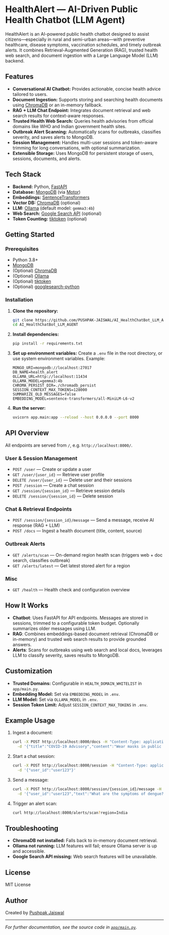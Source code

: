 # HealthAlert — AI-Driven Public Health Chatbot (LLM Agent)

HealthAlert is an AI-powered public health chatbot designed to assist citizens—especially in rural and semi-urban areas—with preventive healthcare, disease symptoms, vaccination schedules, and timely outbreak alerts. It combines Retrieval-Augmented Generation (RAG), trusted health web search, and document ingestion with a Large Language Model (LLM) backend.

## Features

- **Conversational AI Chatbot:** Provides actionable, concise health advice tailored to users.
- **Document Ingestion:** Supports storing and searching health documents using [ChromaDB](https://www.trychroma.com/) or an in-memory fallback.
- **RAG + LLM Chat Endpoint:** Integrates document retrieval and web search results for context-aware responses.
- **Trusted Health Web Search:** Queries health advisories from official domains like WHO and Indian government health sites.
- **Outbreak Alert Scanning:** Automatically scans for outbreaks, classifies severity, and saves alerts to MongoDB.
- **Session Management:** Handles multi-user sessions and token-aware trimming for long conversations, with optional summarization.
- **Extensible Storage:** Uses MongoDB for persistent storage of users, sessions, documents, and alerts.

## Tech Stack

- **Backend:** Python, [FastAPI](https://fastapi.tiangolo.com/)
- **Database:** [MongoDB](https://www.mongodb.com/) (via [Motor](https://motor.readthedocs.io/))
- **Embeddings:** [SentenceTransformers](https://www.sbert.net/)
- **Vector DB:** [ChromaDB](https://www.trychroma.com/) (optional)
- **LLM:** [Ollama](https://ollama.com/) (default model: `gemma3:4b`)
- **Web Search:** [Google Search API](https://pypi.org/project/googlesearch-python/) (optional)
- **Token Counting:** [tiktoken](https://github.com/openai/tiktoken) (optional)

## Getting Started

### Prerequisites

- Python 3.8+
- [MongoDB](https://www.mongodb.com/try/download/community)
- (Optional) [ChromaDB](https://github.com/chroma-core/chroma)
- (Optional) [Ollama](https://ollama.com/)
- (Optional) [tiktoken](https://github.com/openai/tiktoken)
- (Optional) [googlesearch-python](https://pypi.org/project/googlesearch-python/)

### Installation

1. **Clone the repository:**
    ```bash
    git clone https://github.com/PUSHPAK-JAISWAL/AI_HealthChatBot_LLM_AGENT.git
    cd AI_HealthChatBot_LLM_AGENT
    ```

2. **Install dependencies:**
    ```bash
    pip install -r requirements.txt
    ```

3. **Set up environment variables:**
    Create a `.env` file in the root directory, or use system environment variables. Example:
    ```
    MONGO_URI=mongodb://localhost:27017
    DB_NAME=health_alert
    OLLAMA_URL=http://localhost:11434
    OLLAMA_MODEL=gemma3:4b
    CHROMA_PERSIST_DIR=./chromadb_persist
    SESSION_CONTEXT_MAX_TOKENS=128000
    SUMMARIZE_OLD_MESSAGES=false
    EMBEDDING_MODEL=sentence-transformers/all-MiniLM-L6-v2
    ```

4. **Run the server:**
    ```bash
    uvicorn app.main:app --reload --host 0.0.0.0 --port 8000
    ```

## API Overview

All endpoints are served from `/`, e.g. `http://localhost:8000/`.

### User & Session Management

- `POST /user` — Create or update a user
- `GET /user/{user_id}` — Retrieve user profile
- `DELETE /user/{user_id}` — Delete user and their sessions
- `POST /session` — Create a chat session
- `GET /session/{session_id}` — Retrieve session details
- `DELETE /session/{session_id}` — Delete session

### Chat & Retrieval Endpoints

- `POST /session/{session_id}/message` — Send a message, receive AI response (RAG + LLM)
- `POST /docs` — Ingest a health document (title, content, source)

### Outbreak Alerts

- `GET /alerts/scan` — On-demand region health scan (triggers web + doc search, classifies outbreak)
- `GET /alerts/latest` — Get latest stored alert for a region

### Misc

- `GET /health` — Health check and configuration overview

## How It Works

- **Chatbot**: Uses FastAPI for API endpoints. Messages are stored in sessions, trimmed to a configurable token budget. Optionally summarizes older messages using LLM.
- **RAG**: Combines embeddings-based document retrieval (ChromaDB or in-memory) and trusted web search results to provide grounded answers.
- **Alerts**: Scans for outbreaks using web search and local docs, leverages LLM to classify severity, saves results to MongoDB.

## Customization

- **Trusted Domains:** Configurable in `HEALTH_DOMAIN_WHITELIST` in `app/main.py`.
- **Embedding Model:** Set via `EMBEDDING_MODEL` in `.env`.
- **LLM Model:** Set via `OLLAMA_MODEL` in `.env`.
- **Session Token Limit:** Adjust `SESSION_CONTEXT_MAX_TOKENS` in `.env`.

## Example Usage

1. Ingest a document:
    ```bash
    curl -X POST http://localhost:8000/docs -H "Content-Type: application/json" \
      -d '{"title":"COVID-19 Advisory","content":"Wear masks in public places...","source":"who.int"}'
    ```

2. Start a chat session:
    ```bash
    curl -X POST http://localhost:8000/session -H "Content-Type: application/json" \
      -d '{"user_id":"user123"}'
    ```

3. Send a message:
    ```bash
    curl -X POST http://localhost:8000/session/{session_id}/message -H "Content-Type: application/json" \
      -d '{"user_id":"user123","text":"What are the symptoms of dengue?"}'
    ```

4. Trigger an alert scan:
    ```bash
    curl http://localhost:8000/alerts/scan?region=India
    ```

## Troubleshooting

- **ChromaDB not installed:** Falls back to in-memory document retrieval.
- **Ollama not running:** LLM features will fail; ensure Ollama server is up and accessible.
- **Google Search API missing:** Web search features will be unavailable.

## License

MIT License

## Author

Created by [Pushpak Jaiswal](https://github.com/PUSHPAK-JAISWAL)

---

*For further documentation, see the source code in [`app/main.py`](app/main.py).*
